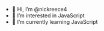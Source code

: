 - 👋 Hi, I’m @nickreece4
- 👀 I’m interested in JavaScript
- 🌱 I’m currently learning JavaScript


<!---
nickreece4/nickreece4 is a ✨ special ✨ repository because its `README.md` (this file) appears on your GitHub profile.
You can click the Preview link to take a look at your changes.
--->
